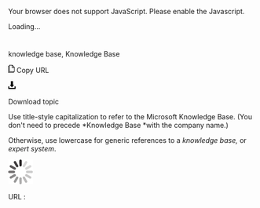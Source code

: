 Your browser does not support JavaScript. Please enable the Javascript.

Loading...

# 

knowledge base, Knowledge Base

![Copy URL](knowledge-base_files/Copy.png)
Copy URL

![Download](knowledge-base_files/Download.png)

Download topic

Use title-style capitalization to refer to the Microsoft Knowledge Base. (You don't need to precede *Knowledge Base *with the company name.) 

Otherwise, use lowercase for generic references to a *knowledge base,* or *expert system*. 

![In progress](knowledge-base_files/activity-large.gif)

URL :
